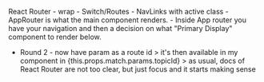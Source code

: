 React Router - wrap <App /> - Switch/Routes - NavLinks with active class - AppRouter is what the main component renders. - Inside App router you have your navigation and then a decision on what "Primary Display" component to render below.

* Round 2 - now have param as a route id > it's then available in my component in {this.props.match.params.topicId} > as usual, docs of React Router are not too clear, but just focus and it starts making sense